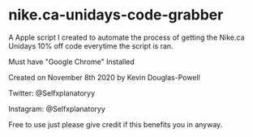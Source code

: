 # nike.ca-unidays-code-grabber
A Apple script I created to automate the process of getting the Nike.ca Unidays 10% off code everytime the script is ran.

Must have "Google Chrome" Installed 

Created on November 8th 2020 by Kevin Douglas-Powell  

Twitter: @Selfxplanatoryy

Instagram: @Selfxplanatoryy

Free to use just please give credit if this benefits you in anyway.
